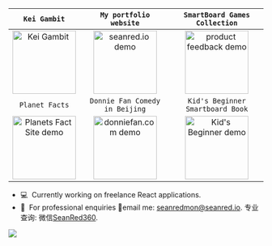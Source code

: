 | `Kei Gambit` | `My portfolio website` | `SmartBoard Games Collection` | 
|:-:|:-:|:-:|
| <div><a href="https://keigambit.com"><img height="125" alt="Kei Gambit" src="https://user-images.githubusercontent.com/41050673/213923634-a115c2e2-57db-47f9-ab0f-ffb296683753.gif"/></a></div> | <div><a href="https://seanred.io"><img height="125" alt="seanred.io demo" src="https://user-images.githubusercontent.com/41050673/235968888-7b324567-dea8-4101-b31c-b33ab209085e.gif"/></a></div> | <div><a href="https://seanred.itch.io/esl-games-collection"><img height="125" alt="product feedback demo" src="https://github.com/seanred360/sean-red-portfolio/blob/48c259c4cf53191bcce49da5824bee26e324274d/public/images/portfolio/esl-games-collection/preview-mario-box-roulette2.png"/></a></div> |  
|`Planet Facts` | `Donnie Fan Comedy in Beijing` | `Kid's Beginner Smartboard Book` |
|<div><a href="https://planets-fact-site-mu.vercel.app/"><img height="125" alt="Planets Fact Site demo" src="https://github.com/seanred360/sean-red-portfolio/blob/48c259c4cf53191bcce49da5824bee26e324274d/public/images/portfolio/planets-fact-site/planets-fact-site-preview.gif"/></a></div> | <div><a href="https://donniefan.com"><img height="125" alt="donniefan.com demo" src="https://user-images.githubusercontent.com/41050673/213923428-487a5df7-0daf-493b-b672-e141546c9507.gif"/></a></div> | <div><a href="https://seanred.itch.io/kba"><img height="125" alt="Kid's Beginner demo" src="https://github.com/seanred360/sean-red-portfolio/blob/v2.2.4-Next.js-version/public/images/portfolio/kids-beginner-book/preview-kba-page-turn.png"/></a></div> |

- 💻&nbsp; Currently working on freelance React applications.
- 💬&nbsp; For professional enquiries  📧email me: seanredmon@seanred.io. 专业查询: 微信<a href="weixin://dl/chat?SeanRed360">SeanRed360</a>.

![](https://komarev.com/ghpvc/?username=seanred360)
